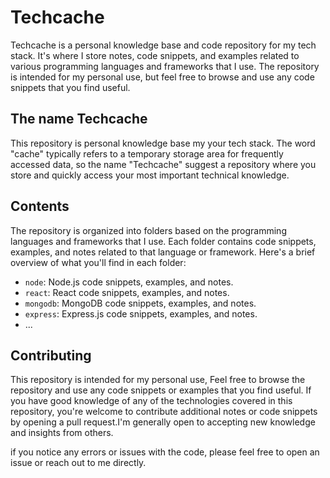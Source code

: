 # Techcache

Techcache is a personal knowledge base and code repository for my tech stack. It's where I store notes, code snippets, and examples related to various programming languages and frameworks that I use. The repository is intended for my personal use, but feel free to browse and use any code snippets that you find useful.

## The name Techcache

This repository is personal knowledge base my your tech stack. The word "cache" typically refers to a temporary storage area for frequently accessed data, so the name "Techcache" suggest a repository where you store and quickly access your most important technical knowledge.

## Contents

The repository is organized into folders based on the programming languages and frameworks that I use. Each folder contains code snippets, examples, and notes related to that language or framework. Here's a brief overview of what you'll find in each folder:

- `node`: Node.js code snippets, examples, and notes.
- `react`: React code snippets, examples, and notes.
- `mongodb`: MongoDB code snippets, examples, and notes.
- `express`: Express.js code snippets, examples, and notes.
- ...


## Contributing

This repository is intended for my personal use, Feel free to browse the repository and use any code snippets or examples that you find useful. If you have good knowledge of any of the technologies covered in this repository, you're welcome to contribute additional notes or code snippets by opening a pull request.I'm generally open to accepting new knowledge and insights from others.

if you notice any errors or issues with the code, please feel free to open an issue or reach out to me directly.

